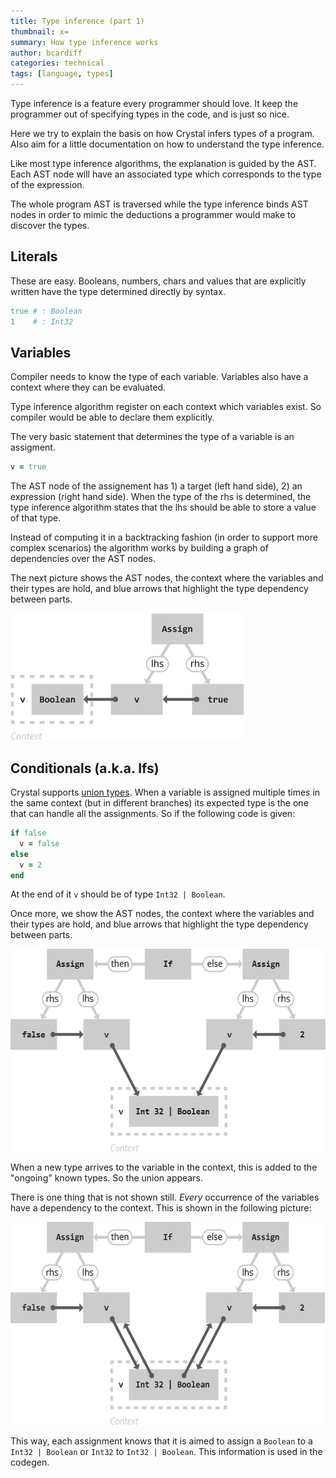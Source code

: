 ```yaml
---
title: Type inference (part 1)
thumbnail: x=
summary: How type inference works
author: bcardiff
categories: technical
tags: [language, types]
---
```


Type inference is a feature every programmer should love. It keep the programmer out of specifying types in the code, and is just so nice.

Here we try to explain the basis on how Crystal infers types of a program. Also aim for a little documentation on how to understand the type inference.

Like most type inference algorithms, the explanation is guided by the AST. Each AST node will have an associated type which corresponds to the type of the expression.

The whole program AST is traversed while the type inference binds AST nodes in order to mimic the deductions a programmer would make to discover the types.

## Literals

These are easy. Booleans, numbers, chars and values that are explicitly written have the type determined directly by syntax.

```ruby
true # : Boolean
1    # : Int32
```

## Variables

Compiler needs to know the type of each variable. Variables also have a context where they can be evaluated.

Type inference algorithm register on each context which variables exist. So compiler would be able to declare them explicitly.

The very basic statement that determines the type of a variable is an assigment.

```ruby
v = true
```

The AST node of the assignement has 1) a target (left hand side), 2) an expression (right hand side). When the type of the rhs is determined, the type inference algorithm states that the lhs should be able to store a value of that type.

Instead of computing it in a backtracking fashion (in order to support more complex scenarios) the algorithm works by building a graph of dependencies over the AST nodes.

The next picture shows the AST nodes, the context where the variables and their types are hold, and blue arrows that highlight the type dependency between parts.

<img src="/assets/type-inference/assign-variable.png" width="374" height="203" class="center"/>

## Conditionals (a.k.a. Ifs)

Crystal supports [union types](http://en.wikipedia.org/wiki/Union_type). When a variable is assigned multiple times in the same context (but in different branches) its expected type is the one that can handle all the assignments. So if the following code is given:

```ruby
if false
  v = false
else
  v = 2
end
```

At the end of it `v` should be of type `Int32 | Boolean`.

Once more, we show the AST nodes, the context where the variables and their types are hold, and blue arrows that highlight the type dependency between parts.

<img src="/assets/type-inference/conditional-1.png" width="562" height="324" class="center"/>

When a new type arrives to the variable in the context, this is added to the "ongoing" known types. So the union appears.

There is one thing that is not shown still. *Every* occurrence of the variables have a dependency to the context. This is shown in the following picture:

<img src="/assets/type-inference/conditional-2.png" width="563" height="325" class="center"/>

This way, each assignment knows that it is aimed to assign a `Boolean` to a `Int32 | Boolean` or `Int32` to `Int32 | Boolean`. This information is used in the codegen.
